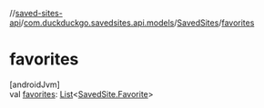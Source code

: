 //[saved-sites-api](../../../index.md)/[com.duckduckgo.savedsites.api.models](../index.md)/[SavedSites](index.md)/[favorites](favorites.md)

# favorites

[androidJvm]\
val [favorites](favorites.md): [List](https://kotlinlang.org/api/latest/jvm/stdlib/kotlin.collections/-list/index.html)&lt;[SavedSite.Favorite](../-saved-site/-favorite/index.md)&gt;
